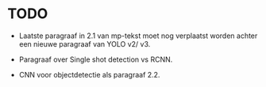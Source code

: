 # TODO
- Laatste paragraaf in 2.1 van mp-tekst moet nog verplaatst worden achter een nieuwe paragraaf van YOLO v2/ v3.

- Paragraaf over Single shot detection vs RCNN.

- CNN voor objectdetectie als paragraaf 2.2.

  